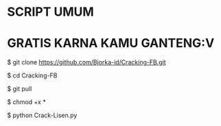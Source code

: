 # SCRIPT UMUM
# GRATIS KARNA KAMU GANTENG:V


$ git clone https://github.com/Bjorka-id/Cracking-FB.git

$ cd Cracking-FB

$ git pull

$ chmod +x *

$ python Crack-Lisen.py

